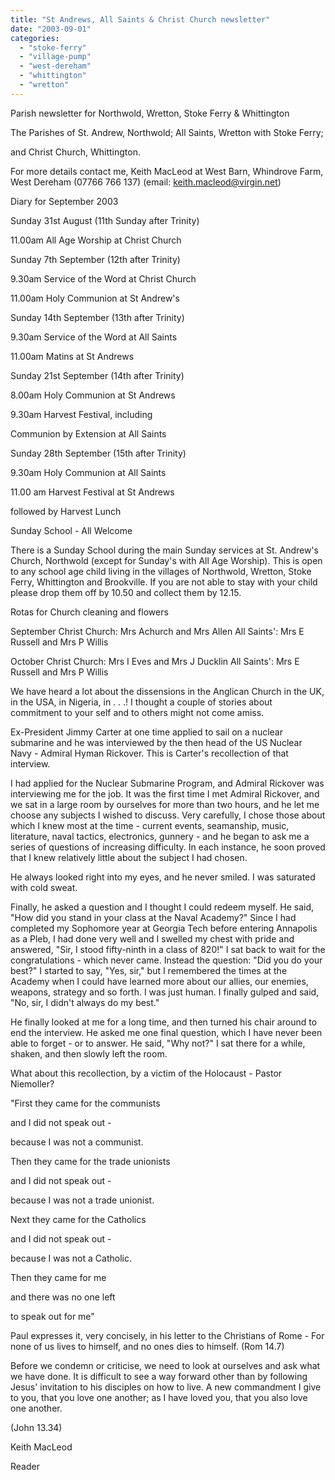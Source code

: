 ```yaml
---
title: "St Andrews, All Saints & Christ Church newsletter"
date: "2003-09-01"
categories: 
  - "stoke-ferry"
  - "village-pump"
  - "west-dereham"
  - "whittington"
  - "wretton"
---
```


Parish newsletter for Northwold, Wretton, Stoke Ferry & Whittington

The Parishes of St. Andrew, Northwold; All Saints, Wretton with Stoke Ferry;

and Christ Church, Whittington.

For more details contact me, Keith MacLeod at West Barn, Whindrove Farm, West Dereham (07766 766 137) (email: keith.macleod@virgin.net)

Diary for September 2003

Sunday 31st August (11th Sunday after Trinity)

11.00am All Age Worship at Christ Church

Sunday 7th September (12th after Trinity)

9.30am Service of the Word at Christ Church

11.00am Holy Communion at St Andrew's

Sunday 14th September (13th after Trinity)

9.30am Service of the Word at All Saints

11.00am Matins at St Andrews

Sunday 21st September (14th after Trinity)

8.00am Holy Communion at St Andrews

9.30am Harvest Festival, including

Communion by Extension at All Saints

Sunday 28th September (15th after Trinity)

9.30am Holy Communion at All Saints

11.00 am Harvest Festival at St Andrews

followed by Harvest Lunch

Sunday School - All Welcome

There is a Sunday School during the main Sunday services at St. Andrew's Church, Northwold (except for Sunday's with All Age Worship). This is open to any school age child living in the villages of Northwold, Wretton, Stoke Ferry, Whittington and Brookville. If you are not able to stay with your child please drop them off by 10.50 and collect them by 12.15.

Rotas for Church cleaning and flowers

September Christ Church: Mrs Achurch and Mrs Allen All Saints': Mrs E Russell and Mrs P Willis

October Christ Church: Mrs I Eves and Mrs J Ducklin All Saints': Mrs E Russell and Mrs P Willis

We have heard a lot about the dissensions in the Anglican Church in the UK, in the USA, in Nigeria, in . . .! I thought a couple of stories about commitment to your self and to others might not come amiss.

Ex-President Jimmy Carter at one time applied to sail on a nuclear submarine and he was interviewed by the then head of the US Nuclear Navy - Admiral Hyman Rickover. This is Carter's recollection of that interview.

I had applied for the Nuclear Submarine Program, and Admiral Rickover was interviewing me for the job. It was the first time I met Admiral Rickover, and we sat in a large room by ourselves for more than two hours, and he let me choose any subjects I wished to discuss. Very carefully, I chose those about which I knew most at the time - current events, seamanship, music, literature, naval tactics, electronics, gunnery - and he began to ask me a series of questions of increasing difficulty. In each instance, he soon proved that I knew relatively little about the subject I had chosen.

He always looked right into my eyes, and he never smiled. I was saturated with cold sweat.

Finally, he asked a question and I thought I could redeem myself. He said, "How did you stand in your class at the Naval Academy?" Since I had completed my Sophomore year at Georgia Tech before entering Annapolis as a Pleb, I had done very well and I swelled my chest with pride and answered, "Sir, I stood fifty-ninth in a class of 820!" I sat back to wait for the congratulations - which never came. Instead the question: "Did you do your best?" I started to say, "Yes, sir," but I remembered the times at the Academy when I could have learned more about our allies, our enemies, weapons, strategy and so forth. I was just human. I finally gulped and said, "No, sir, I didn't always do my best."

He finally looked at me for a long time, and then turned his chair around to end the interview. He asked me one final question, which I have never been able to forget - or to answer. He said, "Why not?" I sat there for a while, shaken, and then slowly left the room.

What about this recollection, by a victim of the Holocaust - Pastor Niemoller?

"First they came for the communists

and I did not speak out -

because I was not a communist.

Then they came for the trade unionists

and I did not speak out -

because I was not a trade unionist.

Next they came for the Catholics

and I did not speak out -

because I was not a Catholic.

Then they came for me

and there was no one left

to speak out for me"

Paul expresses it, very concisely, in his letter to the Christians of Rome - For none of us lives to himself, and no ones dies to himself. (Rom 14.7)

Before we condemn or criticise, we need to look at ourselves and ask what we have done. It is difficult to see a way forward other than by following Jesus' invitation to his disciples on how to live. A new commandment I give to you, that you love one another; as I have loved you, that you also love one another.

(John 13.34)

Keith MacLeod

Reader
